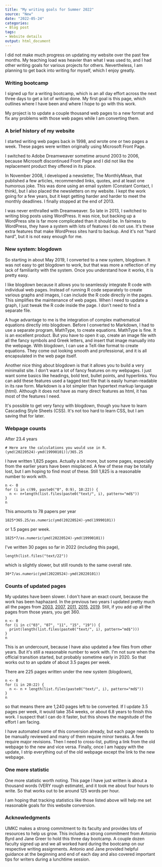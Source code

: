 ```yaml
---
title: "My writing goals for Summer 2022"
source: "New"
date: "2022-05-24"
categories:
- Blog post
tags:
- Website details
output: html_document
---
```


I did not make much progress on updating my website over the past few months. My teaching load was heavier than what I was used to, and I had other writing goals for various projects for others. Nevertheless, I am planning to get back into writing for myself, which I enjoy greatly.

### Writing bootcamp

I signed up for a writing bootcamp, which is an all day effort across the next three days to get a lot of writing done. My first goal is this page, which outlines where I have been and where I hope to go with this work.

My project is to update a couple thousand web pages to a new format and fix any problems with those web pages while I am converting them.

### A brief history of my website

I started writing web pages back in 1998, and wrote one or two pages a week. These pages were written originally using Microsoft Front Page. 

I switched to Adobe Dreamweaver sometime around 2003 to 2006, because Microsoft discontinued Front Page and I did not like the replacement product they offered in its place.  

In November 2008, I developed a newsletter, The MonthlyMean, that published a few articles, recommended links, quotes, and at least one humorous joke. This was done using an email system (Constant Contact, I think), but I also placed the newsletters on my website. I kept the work going for a few years, but it kept getting harder and harder to meet the monthly deadlines. I finally stopped at the end of 2013.

I was never enthralled with Dreamweaver. So late in 2013, I switched to writing blog posts using WordPress. It was nice, but backing up a WordPress site is far more complicated than it should be. In fairness to WordPress, they have a system with lots of features I do not use. It's these extra features that make WordPress sites hard to backup. And it's not "hard hard", but it is not easy enough for me.

### New system: blogdown

So starting in about May 2019, I converted to a new system, blogdown. It was not easy to get blogdown to work, but that was more a reflection of my lack of familiarity with the system. Once you understand how it works, it is pretty easy. 

I like blogdown because it allows you to seamlessly integrate R code with individual web pages. Instead of running R code separately to create various graphs and images, I can include the R code directly in the pages. This simplifies the maintenance of web pages. When I need to update a graph, I just tweak the R code inside the page. I don't need to find a separate file.

A huge advantage to me is the integration of complex mathematical equations directly into blogdown. Before I converted to Markdown, I had to use a separate program, MathType, to create equations. MathType is fine. It is an excellent product. But you have to open it up, create an image file with all the fancy symbols and Greek letters, and insert that image manually into the webpage. With blogdown, I can use a TeX-like format to create equations. They come out looking smooth and professional, and it is all encapsulated in the web page itself.

Another nice thing about blogdown is that it allows you to build a very minimalist site. I don't want a lot of fancy features on my webpages. I just want some basics like headings, bold text, bullet points, and hyperlinks. You can add these features used a tagged text file that is easily human-readable in its raw form. Markdown is a lot simpler than hypertext markup language (html). Although it does not have as many direct features as html, it has most of the features I need. 

It's possible to get very fancy with blogdown, though you have to learn Cascading Style Sheets (CSS). It's not too hard to learn CSS, but I am saving that for later.

### Webpage counts

After 23.4 years 

```{}
# Here are the calculations you would use in R.
(ymd(20220524)-ymd(19990101))/365.25
```

I have written 1,825 pages. Actually a bit more, but some pages, especially from the earlier years have been misplaced. A few of these may be totally lost, but I am hoping to find most of these. Still 1,825 is a reasonable number to work with.

```{}
n <- 0
for (i in c(99, paste0("0", 0:9), 10:22)) {
  n <- n+length(list.files(paste0("text/", i), pattern="md$"))
}
n
```

This amounts to 78 papers per year

```{}
1825*365.25/as.numeric(ymd(20220524)-ymd(19990101))
```

or 1.5 pages per week.

```{}
1825*7/as.numeric(ymd(20220524)-ymd(19990101))
```

I've written 30 pages so far in 2022 (including this page),

```{}
length(list.files("text/22"))
```

which is slightly slower, but still rounds to the same overall rate.

```{}
30*7/as.numeric(ymd(20220524)-ymd(20220101))
```

### Counts of updated pages

My updates have been slower. I don't have an exact count, because the work has been haphazard. In the previous two years I updated pretty much all the pages from [2003][si03], [2007][si07], [2011][si11], [2015][si15], [2019][si19]. Still, if you add up all the pages from those years, you get 360.

```{}
n <- 0
for (i in c("03", "07", "11", "15", "19")) {
  print(length(list.files(paste0("text/", i), pattern="md$")))
}
n
```

This is an undercount, because I have also updated a few files from other years. But it's still a reasonable number to work with. I'm not sure when the official transition started, but probably sometime early in 2020. So that works out to an update of about 3.5 pages per week.

There are 225 pages written under the new system (blogdown), 

```{}
n <- 0
for (i in 20:22) {
  n <- n + length(list.files(paste0("text/", i), pattern="md$"))
}
n
```

so that means there are 1,240 pages left to be converted. If I update 3.5 pages per week, it would take 354 weeks, or about 6.8 years to finish this work. I suspect that I can do it faster, but this shows the magnitude of the effort I am facing.

I have automated some of this conversion already, but each page needs to be manually reviewed and many of them require minor tweaks. A few require major revisions. Then I need to cross-list, putting a link from the old webpage to the new and vice versa. Finally, once I am happy with the update, I strip everything out of the old webpage except the link to the new webpage.

### One more statistic

One more statistic worth noting. This page I have just written is about a thousand words (VERY rough estimate), and it took me about four hours to write. So that works out to be around 125 words per hour.

I am hoping that tracking statistics like those listed above will help me set reasonable goals for this website conversion.

### Acknowledgments

UMKC makes a strong commitment to its faculty and provides lots of resources to help us grow. This includes a strong commitment from Antonio Byrd and Jane Greer to hold this three day bootcamp. A couple dozen faculty signed up and we all worked hard during the bootcamp on our respective writing assignments. Antonio and Jane provided helpful guidance at the beginning and end of each day and also covered important tips for writers during a lunchtime session.

[si03]: http://new.pmean.com/2003/
[si07]: http://new.pmean.com/2007/
[si11]: http://new.pmean.com/2011/
[si15]: http://new.pmean.com/2015/
[si19]: http://new.pmean.com/2019/
[si21]: http://new.pmean.com/2021/

